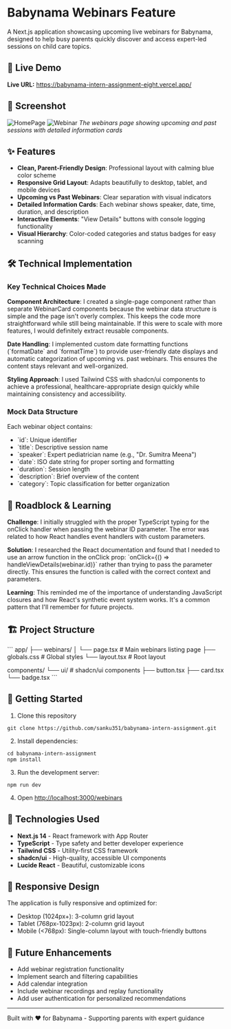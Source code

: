 # Babynama Webinars Feature

A Next.js application showcasing upcoming live webinars for Babynama, designed to help busy parents quickly discover and access expert-led sessions on child care topics.

## 🚀 Live Demo

**Live URL:** https://babynama-intern-assignment-eight.vercel.app/

## 📸 Screenshot

![HomePage](https://github.com/user-attachments/assets/5a2fa547-29be-49e3-ae11-ef1867d48294)
![Webinar](https://github.com/user-attachments/assets/4ca1ed55-61e7-4d03-8278-e8ce82bcf22b)
*The webinars page showing upcoming and past sessions with detailed information cards*

## ✨ Features

- **Clean, Parent-Friendly Design**: Professional layout with calming blue color scheme
- **Responsive Grid Layout**: Adapts beautifully to desktop, tablet, and mobile devices
- **Upcoming vs Past Webinars**: Clear separation with visual indicators
- **Detailed Information Cards**: Each webinar shows speaker, date, time, duration, and description
- **Interactive Elements**: "View Details" buttons with console logging functionality
- **Visual Hierarchy**: Color-coded categories and status badges for easy scanning

## 🛠️ Technical Implementation

### Key Technical Choices Made

**Component Architecture**: I created a single-page component rather than separate WebinarCard components because the webinar data structure is simple and the page isn't overly complex. This keeps the code more straightforward while still being maintainable. If this were to scale with more features, I would definitely extract reusable components.

**Date Handling**: I implemented custom date formatting functions (\`formatDate\` and \`formatTime\`) to provide user-friendly date displays and automatic categorization of upcoming vs. past webinars. This ensures the content stays relevant and well-organized.

**Styling Approach**: I used Tailwind CSS with shadcn/ui components to achieve a professional, healthcare-appropriate design quickly while maintaining consistency and accessibility.

### Mock Data Structure

Each webinar object contains:
- \`id\`: Unique identifier
- \`title\`: Descriptive session name
- \`speaker\`: Expert pediatrician name (e.g., "Dr. Sumitra Meena")
- \`date\`: ISO date string for proper sorting and formatting
- \`duration\`: Session length
- \`description\`: Brief overview of the content
- \`category\`: Topic classification for better organization

## 🚧 Roadblock & Learning

**Challenge**: I initially struggled with the proper TypeScript typing for the onClick handler when passing the webinar ID parameter. The error was related to how React handles event handlers with custom parameters.

**Solution**: I researched the React documentation and found that I needed to use an arrow function in the onClick prop: \`onClick={() => handleViewDetails(webinar.id)}\` rather than trying to pass the parameter directly. This ensures the function is called with the correct context and parameters.

**Learning**: This reminded me of the importance of understanding JavaScript closures and how React's synthetic event system works. It's a common pattern that I'll remember for future projects.

## 🏗️ Project Structure

\`\`\`
app/
├── webinars/
│   └── page.tsx          # Main webinars listing page
├── globals.css           # Global styles
└── layout.tsx           # Root layout

components/
└── ui/                  # shadcn/ui components
    ├── button.tsx
    ├── card.tsx
    └── badge.tsx
\`\`\`

## 🚀 Getting Started

1. Clone this repository
```
git clone https://github.com/sanku351/babynama-intern-assignment.git
```

2. Install dependencies:
```
cd babynama-intern-assignment
npm install
```

3. Run the development server:
```
npm run dev
```
4. Open [http://localhost:3000/webinars](http://localhost:3000/webinars)

## 🔧 Technologies Used

- **Next.js 14** - React framework with App Router
- **TypeScript** - Type safety and better developer experience
- **Tailwind CSS** - Utility-first CSS framework
- **shadcn/ui** - High-quality, accessible UI components
- **Lucide React** - Beautiful, customizable icons

## 📱 Responsive Design

The application is fully responsive and optimized for:
- Desktop (1024px+): 3-column grid layout
- Tablet (768px-1023px): 2-column grid layout  
- Mobile (<768px): Single-column layout with touch-friendly buttons

## 🎯 Future Enhancements

- Add webinar registration functionality
- Implement search and filtering capabilities
- Add calendar integration
- Include webinar recordings and replay functionality
- Add user authentication for personalized recommendations

---

Built with ❤️ for Babynama - Supporting parents with expert guidance
